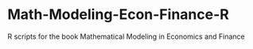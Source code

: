 # Math-Modeling-Econ-Finance-R
R scripts for the book Mathematical Modeling in Economics and Finance
